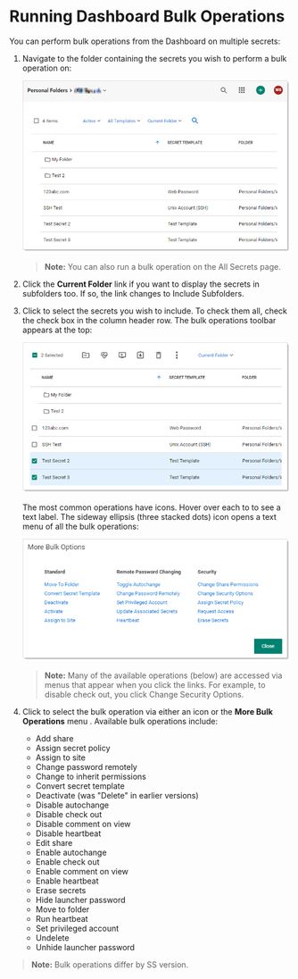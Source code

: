 [title]: # "Running Dashboard Bulk Operations"
[tags]: # "Bulk Operations, Dashboard"
[priority]: # "1000"

# Running Dashboard Bulk Operations

You can perform bulk operations from the Dashboard on multiple secrets:

1. Navigate to the folder containing the secrets you wish to perform a bulk operation on:

   ![image-20210713091921323](images/image-20210713091921323.png)

   > **Note:** You can also run a bulk operation on the All Secrets page.

1. Click the **Current Folder** link if you want to display the secrets in subfolders too. If so, the link changes to Include Subfolders. 

1. Click to select the secrets you wish to include. To check them all, check the check box in the column header row. The bulk operations toolbar appears at the top:

   ![image-20210713092027275](images/image-20210713092027275.png)

   The most common operations have icons. Hover over each to to see a text label. The sideway ellipsis (three stacked dots) icon opens a text menu of all the bulk operations:

   ![image-20210713092816021](images/image-20210713092816021.png)

   > **Note:** Many of the available operations (below) are accessed via menus that appear when you click the links. For example, to disable check out, you click Change Security Options.

1. Click to select the bulk operation via either an icon or the **More Bulk Operations** menu . Available bulk operations include:

   - Add share
   - Assign secret policy
   - Assign to site
   - Change password remotely
   - Change to inherit permissions
   - Convert secret template
   - Deactivate (was "Delete" in earlier versions)
   - Disable autochange
   - Disable check out
   - Disable comment on view
   - Disable heartbeat
   - Edit share
   - Enable autochange
   - Enable check out
   - Enable comment on view
   - Enable heartbeat
   - Erase secrets
   - Hide launcher password
   - Move to folder
   - Run heartbeat
   - Set privileged account
   - Undelete
   - Unhide launcher password

> **Note:** Bulk operations differ by SS version.

